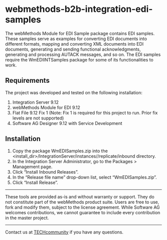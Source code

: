 # webmethods-b2b-integration-edi-samples
The webMethods Module for EDI Sample package contains EDI samples. These samples serve as examples for converting EDI documents into different formats, mapping and converting XML documents into EDI documents, generating and sending functional acknowledgments, generating and processing AUTACK messages, and so on. The EDI samples require the WmEDIINTSamples package for some of its functionalities to work.

## Requirements

The project was developed and tested on the following installation:
1. Integration Server 9.12
2. webMethods Module for EDI 9.12
3. Flat File 9.12 Fix 1 (Note: Fix 1 is required for this project to run. Prior fix levels are not supported)
4. Software AG Designer 9.12 with Service Development

## Installation
1. Copy the package WmEDISamples.zip into the <install_dir>/IntegrationServer/instances/<instance>/replicate/inbound directory.
2. In the Integration Server Administrator, go to the Packages > Management page.
3. Click “Install Inbound Releases”.
4. In the “Release file name” drop-down list, select “WmEDISamples.zip”.
5. Click “Install Release”.




______________________
These tools are provided as-is and without warranty or support. They do not constitute part of the webMethods product suite. Users are free to use, fork and modify them, subject to the license agreement. While Software AG welcomes contributions, we cannot guarantee to include every contribution in the master project.
_____________
Contact us at [TECHcommunity](mailto:technologycommunity@softwareag.com?subject=Github/SoftwareAG) if you have any questions.
